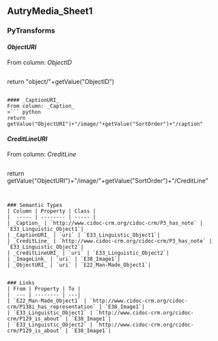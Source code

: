 ## AutryMedia_Sheet1

### PyTransforms
#### _ObjectURI_
From column: _ObjectID_
>``` python
return "object/"+getValue("ObjectID")
```

#### _CaptionURI_
From column: _Caption_
>``` python
return getValue("ObjectURI")+"/image/"+getValue("SortOrder")+"/caption"
```

#### _CreditLineURI_
From column: _CreditLine_
>``` python
return getValue("ObjectURI")+"/image/"+getValue("SortOrder")+"/CreditLine"
```


### Semantic Types
| Column | Property | Class |
|  ----- | -------- | ----- |
| _Caption_ | `http://www.cidoc-crm.org/cidoc-crm/P3_has_note` | `E33_Linguistic_Object1`|
| _CaptionURI_ | `uri` | `E33_Linguistic_Object1`|
| _CreditLine_ | `http://www.cidoc-crm.org/cidoc-crm/P3_has_note` | `E33_Linguistic_Object2`|
| _CreditLineURI_ | `uri` | `E33_Linguistic_Object2`|
| _ImageLink_ | `uri` | `E38_Image1`|
| _ObjectURI_ | `uri` | `E22_Man-Made_Object1`|


### Links
| From | Property | To |
|  --- | -------- | ---|
| `E22_Man-Made_Object1` | `http://www.cidoc-crm.org/cidoc-crm/P138i_has_representation` | `E38_Image1`|
| `E33_Linguistic_Object1` | `http://www.cidoc-crm.org/cidoc-crm/P129_is_about` | `E38_Image1`|
| `E33_Linguistic_Object2` | `http://www.cidoc-crm.org/cidoc-crm/P129_is_about` | `E38_Image1`|
